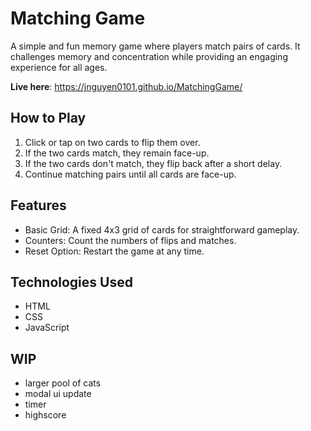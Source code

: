 # Matching Game
A simple and fun memory game where players match pairs of cards. It challenges memory and concentration while providing an engaging experience for all ages.

**Live here**: https://jnguyen0101.github.io/MatchingGame/

## How to Play
1. Click or tap on two cards to flip them over.
2. If the two cards match, they remain face-up.
3. If the two cards don't match, they flip back after a short delay.
4. Continue matching pairs until all cards are face-up.

## Features
- Basic Grid: A fixed 4x3 grid of cards for straightforward gameplay.
- Counters: Count the numbers of flips and matches.
- Reset Option: Restart the game at any time.

## Technologies Used
- HTML
- CSS
- JavaScript

## WIP
- larger pool of cats
- modal ui update
- timer
- highscore